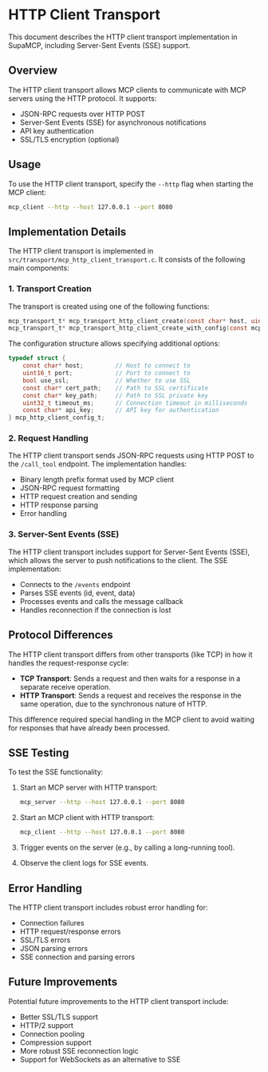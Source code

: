 # HTTP Client Transport

This document describes the HTTP client transport implementation in SupaMCP, including Server-Sent Events (SSE) support.

## Overview

The HTTP client transport allows MCP clients to communicate with MCP servers using the HTTP protocol. It supports:

- JSON-RPC requests over HTTP POST
- Server-Sent Events (SSE) for asynchronous notifications
- API key authentication
- SSL/TLS encryption (optional)

## Usage

To use the HTTP client transport, specify the `--http` flag when starting the MCP client:

```bash
mcp_client --http --host 127.0.0.1 --port 8080
```

## Implementation Details

The HTTP client transport is implemented in `src/transport/mcp_http_client_transport.c`. It consists of the following main components:

### 1. Transport Creation

The transport is created using one of the following functions:

```c
mcp_transport_t* mcp_transport_http_client_create(const char* host, uint16_t port);
mcp_transport_t* mcp_transport_http_client_create_with_config(const mcp_http_client_config_t* config);
```

The configuration structure allows specifying additional options:

```c
typedef struct {
    const char* host;         // Host to connect to
    uint16_t port;            // Port to connect to
    bool use_ssl;             // Whether to use SSL
    const char* cert_path;    // Path to SSL certificate
    const char* key_path;     // Path to SSL private key
    uint32_t timeout_ms;      // Connection timeout in milliseconds
    const char* api_key;      // API key for authentication
} mcp_http_client_config_t;
```

### 2. Request Handling

The HTTP client transport sends JSON-RPC requests using HTTP POST to the `/call_tool` endpoint. The implementation handles:

- Binary length prefix format used by MCP client
- JSON-RPC request formatting
- HTTP request creation and sending
- HTTP response parsing
- Error handling

### 3. Server-Sent Events (SSE)

The HTTP client transport includes support for Server-Sent Events (SSE), which allows the server to push notifications to the client. The SSE implementation:

- Connects to the `/events` endpoint
- Parses SSE events (id, event, data)
- Processes events and calls the message callback
- Handles reconnection if the connection is lost

## Protocol Differences

The HTTP client transport differs from other transports (like TCP) in how it handles the request-response cycle:

- **TCP Transport**: Sends a request and then waits for a response in a separate receive operation.
- **HTTP Transport**: Sends a request and receives the response in the same operation, due to the synchronous nature of HTTP.

This difference required special handling in the MCP client to avoid waiting for responses that have already been processed.

## SSE Testing

To test the SSE functionality:

1. Start an MCP server with HTTP transport:
   ```bash
   mcp_server --http --host 127.0.0.1 --port 8080
   ```

2. Start an MCP client with HTTP transport:
   ```bash
   mcp_client --http --host 127.0.0.1 --port 8080
   ```

3. Trigger events on the server (e.g., by calling a long-running tool).

4. Observe the client logs for SSE events.

## Error Handling

The HTTP client transport includes robust error handling for:

- Connection failures
- HTTP request/response errors
- SSL/TLS errors
- JSON parsing errors
- SSE connection and parsing errors

## Future Improvements

Potential future improvements to the HTTP client transport include:

- Better SSL/TLS support
- HTTP/2 support
- Connection pooling
- Compression support
- More robust SSE reconnection logic
- Support for WebSockets as an alternative to SSE
